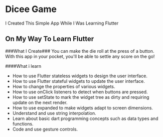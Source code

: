 # **Dicee Game**
I Created This Simple App While I Was Learning Flutter

## On My Way To Learn Flutter
###What I Create###
 You can make the die roll at the press of a button. With this app in your pocket, you'll be able to settle any score on the go!
 
####What i learn
- How to use Flutter stateless widgets to design the user interface.
- How to use Flutter stateful widgets to update the user interface.
- How to change the properties of various widgets.
- How to use onClick listeners to detect when buttons are pressed.
- How to use setState to mark the widget tree as dirty and requiring update on the next render.
- How to use expanded to make widgets adapt to screen dimensions.
- Understand and use string interpolation.
- Learn about basic dart programming concepts such as data types and functions.
- Code and use gesture controls.


